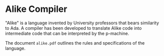 # Alike Compiler

"Alike" is a language invented by University professors that bears similarity to Ada. 
A compiler has been developed to translate Alike code into intermediate code that can be interpreted by the p-machine.

The document ```alike.pdf``` outlines the rules and specifications of the language.
